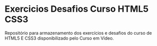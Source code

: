 # Exercicios Desafios Curso HTML5 CSS3
 Repositório para armazenamento dos exercícios e desafios do curso de HTML5 E CSS3 disponibilizado pelo Curso em Vídeo. 
